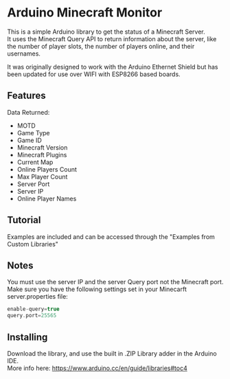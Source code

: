 # Arduino Minecraft Monitor

This is a simple Arduino library to get the status of a Minecraft Server.  
It uses the Minecraft Query API to return information about the server, like the number of player slots, the number of players online, and their usernames.

It was originally designed to work with the Arduino Ethernet Shield but has been updated for use over WIFI with ESP8266 based boards.   

## Features

Data Returned: 
* MOTD
* Game Type
* Game ID
* Minecraft Version
* Minecraft Plugins
* Current Map
* Online Players Count
* Max Player Count
* Server Port
* Server IP
* Online Player Names

## Tutorial

Examples are included and can be accessed through the "Examples from Custom Libraries"

## Notes

You must use the server IP and the server Query port not the Minecraft port.
Make sure you have the following settings set in your Minecarft server.properties file:
```cpp
enable-query=true
query.port=25565
```

## Installing

Download the library, and use the built in .ZIP Library adder in the Arduino IDE.  
More info here: https://www.arduino.cc/en/guide/libraries#toc4
